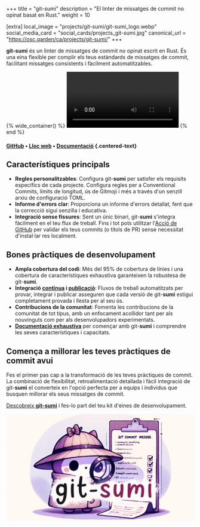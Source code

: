 +++
title = "git-sumi"
description = "El linter de missatges de commit no opinat basat en Rust."
weight = 10

[extra]
local_image = "projects/git-sumi/git-sumi_logo.webp"
social_media_card = "social_cards/projects_git-sumi.jpg"
canonical_url = "https://osc.garden/ca/projects/git-sumi/"
+++

**git-sumi** és un linter de missatges de commit no opinat escrit en Rust. És una eina flexible per complir els teus estàndards de missatges de commit, facilitant missatges consistents i fàcilment automatitzables.

{% wide_container() %}
<video controls src="git-sumi demo.mp4" title="demo de git-sumi"></video>
{% end %}

#### [GitHub](https://github.com/welpo/git-sumi) • [Lloc web](https://sumi.rs/) • [Documentació](https://sumi.rs/docs/) {.centered-text}

## Característiques principals

- **Regles personalitzables**: Configura git-**sumi** per satisfer els requisits específics de cada projecte. Configura regles per a Conventional Commits, límits de longitud, ús de Gitmoji i més a través d'un senzill arxiu de configuració TOML.
- **Informe d'errors clar**: Proporciona un informe d'errors detallat, fent que la correcció sigui senzilla i educativa.
- **Integració sense fissures**: Sent un únic binari, git-**sumi** s'integra fàcilment en el teu flux de treball. Fins i tot pots utilitzar l'[Acció de GitHub](https://github.com/welpo/git-sumi-action) per validar els teus commits (o títols de PR) sense necessitat d'instal·lar res localment.

## Bones pràctiques de desenvolupament

- **Ampla cobertura del codi**: Més del 95% de cobertura de línies i una cobertura de característiques exhaustiva garanteixen la robustesa de git-**sumi**.
- **Integració [contínua](https://github.com/welpo/git-sumi/blob/main/.github/workflows/ci.yml) i [publicació](https://github.com/welpo/git-sumi/blob/main/.github/workflows/release.yml)**: Fluxos de treball automatitzats per provar, integrar i publicar asseguren que cada versió de git-**sumi** estigui completament provada i llesta per al seu ús.
- **Contribucions de la comunitat**: Fomenta les contribucions de la comunitat de tot tipus, amb un enfocament acollidor tant per als nouvinguts com per als desenvolupadors experimentats.
- [**Documentació exhaustiva**](https://sumi.rs/docs/) per començar amb git-**sumi** i comprendre les seves característiques i capacitats.

## Comença a millorar les teves pràctiques de commit avui

Fes el primer pas cap a la transformació de les teves pràctiques de commit. La combinació de flexibilitat, retroalimentació detallada i fàcil integració de git-**sumi** el converteix en l'opció perfecta per a equips i individus que busquen millorar els seus missatges de commit.

[Descobreix **git-sumi**](https://sumi.rs/) i fes-lo part del teu kit d'eines de desenvolupament.

[![targeta de xarxes socials de git-sumi](social_cards/projects_git-sumi.jpg)](https://sumi.rs/)
